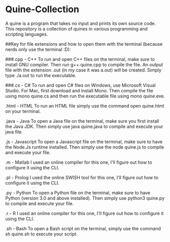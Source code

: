 # Quine-Collection
A quine is a program that takes no input and prints its own source code. This repository is a collection of quines in various programming and scripting languages.

##Key for file extensions and how to open them with the terminal (because nerds only use the terminal :D):

###.cpp - C++
To run and open C++ files on the terminal, make sure to install GNU compiler. Then run g++ quine.cpp to compile the file. An output file with the extension .out (in my case it was a.out) will be created. Simply type ./a.out to run the executable.

###.cs - C#
To run and open C# files on Windows, use Microsoft Visual Studio. For Mac, first download and install Mono. Then compile the file using mono quine.cs and then run the executable file using mono quine.exe.

.html - HTML
To run an HTML file simply use the command open quine.html on your terminal.

.java - Java
To open a Java file on the terminal, make sure you first install the Java JDK. Then simply use java quine.java to compile and execute your java file.

.js - Javascript
To open a Javascript file on the terminal, make sure to have the Node.Js runtime installed. Then simply use the node quine.js to compile and execute your file.

.m - Matlab
I used an online compiler for this one, I'll figure out how to configure it using the CLI.

.pl - Prolog
I used the online SWISH tool for this one, I'll figure out how to configure it using the CLI.

.py - Python
To open a Python file on the terminal, make sure to have Python (version 3.0 and above installed). Then simply use python3 quine.py to compile and execute your file.

.r - R
I used an online compiler for this one, I'll figure out how to configure it using the CLI.

.sh - Bash
To open a Bash script on the terminal, simply use the command sh quine.sh to execute your script.

